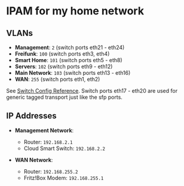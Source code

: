 # IPAM for my home network

## VLANs

- **Management**: `2` (switch ports eth21 - eth24)
- **Freifunk**: `100` (switch ports eth3, eth4)
- **Smart Home**: `101` (switch ports eth5 - eth8)
- **Servers**: `102` (switch ports eth9 - eth12)
- **Main Network**: `103` (switch ports eth13 - eth16)
- **WAN**: `255` (switch ports eth1, eth2)

See [Switch Config Reference](https://help.mikrotik.com/docs/spaces/SWOS/pages/76415036/CRS3xx+and+CSS326-24G-2S+series+Manual#CRS3xxandCSS32624G2S+seriesManual-VLANandVLANs).
Switch ports eth17 - eth20 are used for generic tagged transport just like the sfp ports.

## IP Addresses

- **Management Network**:
  - Router: `192.168.2.1`
  - Cloud Smart Switch: `192.168.2.2`

- **WAN Network**:
  - Router: `192.168.255.2`
  - Fritz!Box Modem: `192.168.255.1`  

